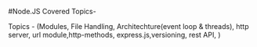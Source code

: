 #Node.JS Covered Topics-


 Topics - (Modules, File Handling, Architechture(event loop & threads), http server, url module,http-methods, express.js,versioning, rest API,   )
